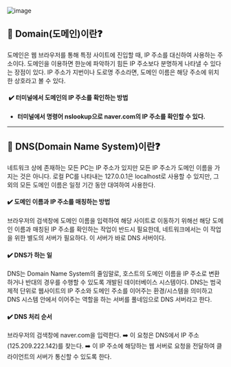 ![image](https://user-images.githubusercontent.com/96826217/211199531-416ceb7b-ab7c-40b8-bc18-9caf75a556d1.png)
## **🔎 Domain(도메인)이란❓**

도메인은 웹 브라우저를 통해 특정 사이트에 진입할 때, IP 주소를 대신하여 사용하는 주소이다. 도메인을 이용하면 한눈에 파악하기 힘든 IP 주소보다 분명하게 나타낼 수 있다는 장점이 있다. IP 주소가 지번이나 도로명 주소라면, 도메인 이름은 해당 주소에 위치한 상호라고 볼 수 있다.

####  **✔️ 터미널에서 도메인의 IP 주소를 확인하는 방법**

-   **터미널에서 명령어 nslookup으로 naver.com의 IP 주소를 확인할 수 있다.**

---

## **🔎 DNS(Domain Name System)이란❓**

네트워크 상에 존재하는 모든 PC는 IP 주소가 있지만 모든 IP 주소가 도메인 이름을 가지는 것은 아니다. 로컬 PC를 나타내는 127.0.0.1은 localhost로 사용할 수 있지만, 그 외의 모든 도메인 이름은 일정 기간 동안 대여하여 사용한다.

#### ✔️ **도메인 이름과 IP 주소를 매칭하는 방법**

브라우저의 검색창에 도메인 이름을 입력하여 해당 사이트로 이동하기 위해선 해당 도메인 이름과 매칭된 IP 주소를 확인하는 작업이 반드시 필요한데, 네트워크에서는 이 작업을 위한 별도의 서버가 필요하다. 이 서버가 바로 DNS 서버이다.

#### ✔️ **DNS가 하는 일**

DNS는 Domain Name System의 줄임말로, 호스트의 도메인 이름을 IP 주소로 변환하거나 반대의 경우를 수행할 수 있도록 개발된 데이터베이스 시스템이다. DNS는 범국제적 단위로 웹사이트의 IP 주소와 도메인 주소를 이어주는 환경/시스템을 의미하고 DNS 시스템 안에서 이어주는 역할을 하는 서버를 풀네임으로 DNS 서버라고 한다.

#### ✔️ **DNS 처리 순서**

브라우저의 검색창에 naver.com을 입력한다. ➡️ 이 요청은 DNS에서 IP 주소(125.209.222.142)를 찾는다. ➡️ 이 IP 주소에 해당하는 웹 서버로 요청을 전달하여 클라이언트의 서버가 통신할 수 있도록 한다.
